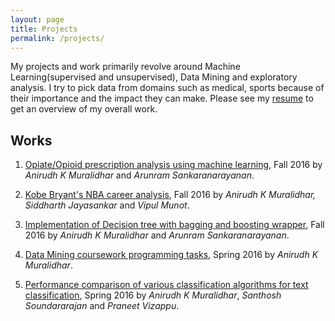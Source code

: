 ```yaml
---
layout: page
title: Projects
permalink: /projects/
---
```


My projects and work primarily revolve around Machine Learning(supervised and unsupervised), Data Mining and exploratory analysis. I try to pick data from domains such as medical, sports because of their importance and the impact they can make. Please see my [resume](cv.md) to get an overview of my overall work.

## Works

1. [Opiate/Opioid prescription analysis using machine learning](/projects/2017-01-05-opiate-prescription-analysis-using-machine-learning.markdown), Fall 2016 by *Anirudh K Muralidhar* and *Arunram Sankaranarayanan*.

2. [Kobe Bryant's NBA career analysis](/projects/2016-11-30-kobe-bryant-nba-career-analysis.markdown), Fall 2016 by *Anirudh K Muralidhar, Siddharth Jayasankar* and *Vipul Munot*.

3. [Implementation of Decision tree with bagging and boosting wrapper](/projects/2016-11-30-decision-tree-bag-boost.markdown), Fall 2016 by *Anirudh K Muralidhar* and *Arunram Sankaranarayanan*.

4. [Data Mining coursework programming tasks](/projects/2016-04-30-data-mining-course.markdown), Spring 2016 by *Anirudh K Muralidhar*.

5. [Performance comparison of various classification algorithms for text classification](/projects/2016-04-30-document-classification.markdown), Spring 2016 by *Anirudh K Muralidhar*, *Santhosh Soundararajan* and *Praneet Vizappu*.

